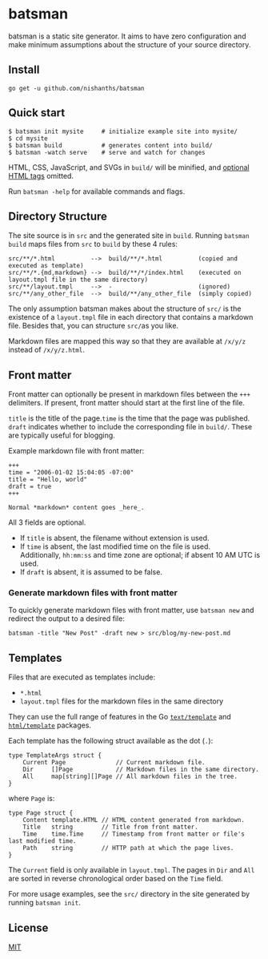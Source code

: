 # batsman

batsman is a static site generator. It aims to have zero configuration and make minimum assumptions about the structure of your source directory.

## Install

```
go get -u github.com/nishanths/batsman
```

## Quick start 

```
$ batsman init mysite     # initialize example site into mysite/
$ cd mysite               
$ batsman build           # generates content into build/
$ batsman -watch serve    # serve and watch for changes
```

HTML, CSS, JavaScript, and SVGs in `build/` will be minified, and [optional HTML tags](https://html.spec.whatwg.org/multipage/syntax.html#syntax-tag-omission) omitted.

Run `batsman -help` for available commands and flags.

## Directory Structure

The site source is in `src` and the generated site in `build`.
Running `batsman build` maps files from `src` to `build` by these 4 rules:

```
src/**/*.html          -->  build/**/*.html          (copied and executed as template)
src/**/*.{md,markdown} -->  build/**/*/index.html    (executed on layout.tmpl file in the same directory)
src/**/layout.tmpl     -->  -                        (ignored)
src/**/any_other_file  -->  build/**/any_other_file  (simply copied)
```

The only assumption batsman makes about the structure of `src/` is the existence of a `layout.tmpl` file in each directory that contains a markdown file. Besides that, you can structure `src/`as you like.

Markdown files are mapped this way so that they are available at `/x/y/z` instead of `/x/y/z.html`. 

## Front matter

Front matter can optionally be present in markdown files between the `+++` delimiters. If present, front matter should start at the first line of the file. 

`title` is the title of the page.`time` is the time that the page was published. `draft` indicates whether to include the corresponding file in `build/`. These are typically useful for blogging.

Example markdown file with front matter:

```
+++
time = "2006-01-02 15:04:05 -07:00"
title = "Hello, world"
draft = true
+++

Normal *markdown* content goes _here_.
```

All 3 fields are optional.

* If `title` is absent, the filename without extension is used.
* If `time` is absent, the last modified time on the file is used. 
  <br>Additionally, `hh:mm:ss` and time zone are optional; if absent 10 AM UTC is used.
* If `draft` is absent, it is assumed to be false.

### Generate markdown files with front matter

To quickly generate markdown files with front matter, use `batsman new` and redirect the output to a desired file:

```
batsman -title "New Post" -draft new > src/blog/my-new-post.md
```

## Templates

Files that are executed as templates include:

* `*.html`
* `layout.tmpl` files for the markdown files in the same directory

They can use the full range of features in the Go [`text/template`](https://godoc.org/text/template) and [`html/template`](https://godoc.org/html/template) packages.

Each template has the following struct available as the dot (`.`):

```
type TemplateArgs struct {
    Current Page              // Current markdown file.
    Dir     []Page            // Markdown files in the same directory.
    All     map[string][]Page // All markdown files in the tree.
}
```

where `Page` is:

```
type Page struct {
    Content template.HTML // HTML content generated from markdown.
    Title   string        // Title from front matter.
    Time    time.Time     // Timestamp from front matter or file's last modified time.
    Path    string        // HTTP path at which the page lives.
}
```

The `Current` field is only available in `layout.tmpl`. The pages in `Dir` and `All` are sorted in reverse chronological order based on the `Time` field.

For more usage examples, see the `src/` directory in the site generated by running `batsman init`.

## License

[MIT](https://nishanths.mit-license.org)

